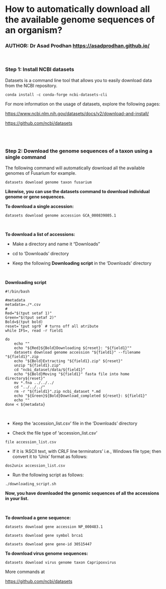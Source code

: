 # **How to automatically download all the available genome sequences of an organism?** <br />


### **AUTHOR: Dr Asad Prodhan** https://asadprodhan.github.io/


<br />


### **Step 1: Install NCBI datasets**


Datasets is a command line tool that allows you to easily download data from the NCBI repository.


```
conda install -c conda-forge ncbi-datasets-cli
```


For more information on the usage of datasets, explore the following pages:


https://www.ncbi.nlm.nih.gov/datasets/docs/v2/download-and-install/


https://github.com/ncbi/datasets

<br />

<br />


### **Step 2: Download the genome sequences of a taxon using a single command**


The following command will automatically download all the available genomes of Fusarium for example.


```
datasets download genome taxon fusarium
```


**Likewise, you can use the datasets command to download individual genome or gene sequences.**



**To download a single accession:**



```
datasets download genome accession GCA_000839805.1
```

<br />



**To download a list of accessions:**



- Make a directory and name it “Downloads”


- cd to ‘Downloads’ directory


- Keep the following **Downloading script** in the ‘Downloads’ directory 

<br />


**Downloading script**


```
#!/bin/bash

#metadata
metadata=./*.csv
#
Red="$(tput setaf 1)"
Green="$(tput setaf 2)"
Bold=$(tput bold)
reset=`tput sgr0` # turns off all atribute
while IFS=, read -r field1  

do 
    echo ""
    echo "${Red}${Bold}Downloading ${reset}: "${field1}"" 
    datasets download genome accession "${field1}" --filename "${field1}".zip
    echo "${Bold}Extracting "${field1}.zip" ${reset}"
    unzip "${field1}.zip" 
    cd "ncbi_dataset/data/${field1}" 
    echo "${Bold}Moving "${field1}" fasta file into home directory${reset}"
    mv *.fna ../../../
    cd "../../../"
    rm -r "${field1}".zip ncbi_dataset *.md  
    echo "${Green}${Bold}Download_completed ${reset}: ${field1}" 
    echo ""
done < ${metadata}

```

<br />


- Keep the ‘accession_list.csv’ file in the ‘Downloads’ directory 


- Check the file type of ‘accession_list.csv’

  
```
file accession_list.csv
```


- If it is ‘ASCII text, with CRLF line terminators’ i.e., Windows file type; then convert it to ‘Unix’ format as follows:


```
dos2unix accession_list.csv
```


- Run the following script as follows:


```
./downloading_script.sh
```


**Now, you have downloaded the genomic sequences of all the accessions in your list.**


<br />



**To download a gene sequence:**


```
datasets download gene accession NP_000483.1
```


```
datasets download gene symbol brca1
```


```
datasets download gene gene-id 30515447
```


**To download virus genome sequences:**



```
datasets download virus genome taxon Capripoxvirus
```


More commands at 

https://github.com/ncbi/datasets



